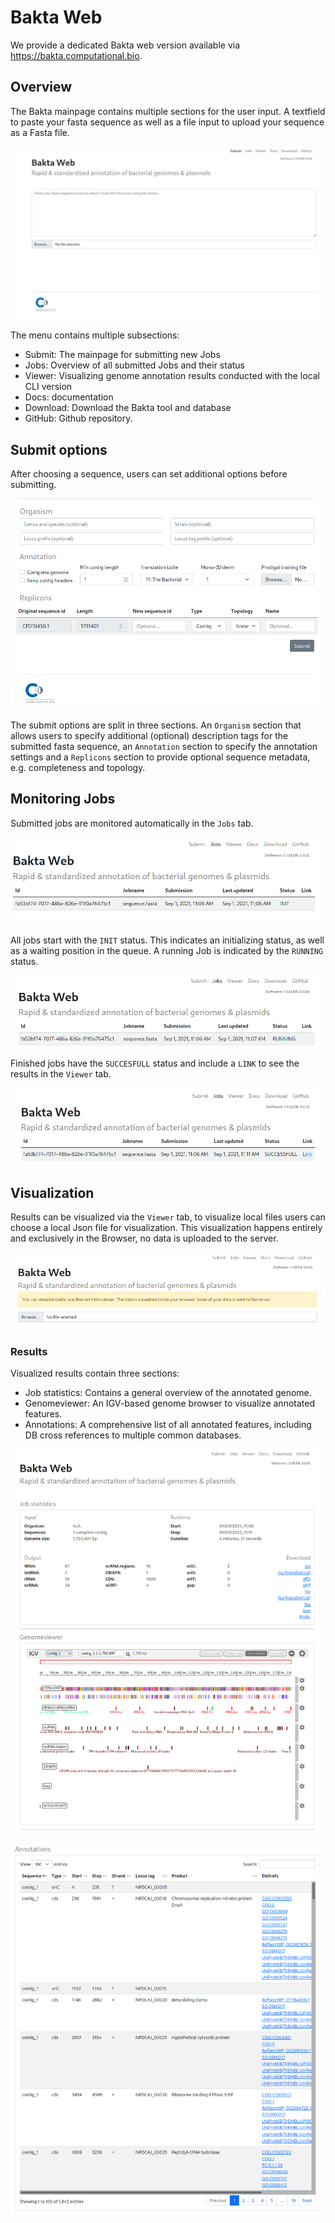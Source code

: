 # Bakta Web

We provide a dedicated Bakta web version available via <https://bakta.computational.bio>.


## Overview

The Bakta mainpage contains multiple sections for the user input.
A textfield to paste your fasta sequence as well as
a file input to upload your sequence as a Fasta file.

![logo](./images/BaktaOverview.png "Bakta Overview")

The menu contains multiple subsections:

- Submit: The mainpage for submitting new Jobs
- Jobs: Overview of all submitted Jobs and their status
- Viewer: Visualizing genome annotation results conducted with the local CLI version
- Docs: documentation
- Download: Download the Bakta tool and database
- GitHub: Github repository.

## Submit options

After choosing a sequence, users can set additional options before submitting.

![options](./images/options.png "Bakta Submit Options")

The submit options are split in three sections. An `Organism` section that allows users to specify additional (optional) description tags for the submitted fasta sequence, an `Annotation` section to specify the annotation settings and a `Replicons` section to provide optional sequence metadata, e.g. completeness and topology.


## Monitoring Jobs

Submitted jobs are monitored automatically in the `Jobs` tab.

![init](./images/init-status.png "Bakta Init Status")

All jobs start with the `INIT` status. This indicates an initializing status, as well as a waiting position in the queue. A running Job is indicated by the `RUNNING` status.

![running](./images/running-status.png "Bakta Running Status")

Finished jobs have the `SUCCESFULL` status and include a `LINK` to see the results in the `Viewer` tab.

![finished](./images/finished.png "Bakta Finished Status")


## Visualization

Results can be visualized via the `Viewer` tab, to visualize local files users can choose a local Json file for visualization. This visualization happens entirely and exclusively in the Browser, no data is uploaded to the server.

![finished](./images/visualize_json.png "Bakta Viewer")


### Results

Visualized results contain three sections:

- Job statistics: Contains a general overview of the annotated genome.
- Genomeviewer: An IGV-based genome browser to visualize annotated features.
- Annotations: A comprehensive list of all annotated features, including DB cross references to multiple common databases.

![results](./images/results.png "Bakta Results")

![annotation](./images/annotation.png "Bakta Results List of Annotations")



